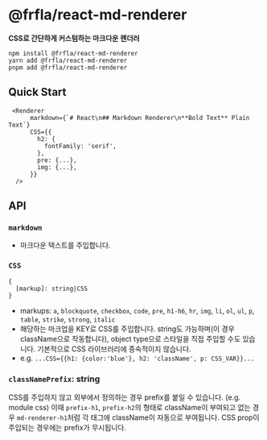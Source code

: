 # @frfla/react-md-renderer

**CSS로 간단하게 커스텀하는 마크다운 렌더러**

```
npm install @frfla/react-md-renderer
yarn add @frfla/react-md-renderer
pnpm add @frfla/react-md-renderer
```

## Quick Start

```
 <Renderer
      markdown={`# React\n## Markdown Renderer\n**Bold Text** Plain Text`}
      CSS={{
        h2: {
          fontFamily: 'serif',
        },
        pre: {...},
        img: {...},
      }}
  />
```

## API

### `markdown`

- 마크다운 텍스트를 주입합니다.

### `CSS`

```
{
  [markup]: string|CSS
}
```

- markups: `a`, `blockquote`, `checkbox`, `code`, `pre`, `h1-h6`, `hr`, `img`, `li`, `ol`, `ul`, `p`, `table`, `strike`, `strong`, `italic`
- 해당하는 마크업을 KEY로 CSS를 주입합니다. string도 가능하며(이 경우 className으로 작동합니다), object type으로 스타일을 직접 주입할 수도 있습니다. 기본적으로 CSS 라이브러리에 종속적이지 않습니다.
- e.g. `...CSS={{h1: {color:'blue'}, h2: 'className', p: CSS_VAR}}...`

### `classNamePrefix`: string

CSS를 주입하지 않고 외부에서 정의하는 경우 prefix를 붙일 수 있습니다. (e.g. module css) 이때 `prefix-h1`, `prefix-h2`의 형태로 className이 부여되고 없는 경우 `md-renderer-h1`처럼 각 태그에 className이 자동으로 부여됩니다. CSS prop이 주입되는 경우에는 prefix가 무시됩니다.
